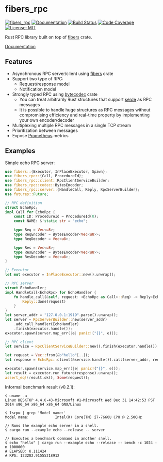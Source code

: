 fibers_rpc
==========

[![fibers_rpc](http://meritbadge.herokuapp.com/fibers_rpc)](https://crates.io/crates/fibers_rpc)
[![Documentation](https://docs.rs/fibers_rpc/badge.svg)](https://docs.rs/fibers_rpc)
[![Build Status](https://travis-ci.org/sile/fibers_rpc.svg?branch=master)](https://travis-ci.org/sile/fibers_rpc)
[![Code Coverage](https://codecov.io/gh/sile/fibers_rpc/branch/master/graph/badge.svg)](https://codecov.io/gh/sile/fibers_rpc/branch/master)
[![License: MIT](https://img.shields.io/badge/license-MIT-blue.svg)](LICENSE)

Rust RPC library built on top of [fibers] crate.

[Documentation](https://docs.rs/fibers_rpc)

[fibers]: https://github.com/dwango/fibers-rs

Features
---------

- Asynchronous RPC server/client using [fibers] crate
- Support two type of RPC:
  - Request/response model
  - Notification model
- Strongly typed RPC using [bytecodec] crate
  - You can treat arbitrarily Rust structures that support [serde] as RPC messages
  - It is possible to handle huge structures as RPC messages without compromising efficiency and real-time property by implementing your own encoder/decoder
- Multiplexing multiple RPC messages in a single TCP stream
- Prioritization between messages
- Expose [Prometheus] metrics

[fibers]: https://github.com/dwango/fibers-rs
[bytecodec]: https://github.com/sile/bytecodec
[serde]: https://crates.io/crates/serde
[Prometheus]: https://prometheus.io/

Examples
--------

Simple echo RPC server:
```rust
use fibers::{Executor, InPlaceExecutor, Spawn};
use fibers_rpc::{Call, ProcedureId};
use fibers_rpc::client::RpcClientServiceBuilder;
use fibers_rpc::codec::BytesEncoder;
use fibers_rpc::server::{HandleCall, Reply, RpcServerBuilder};
use futures::Future;

// RPC definition
struct EchoRpc;
impl Call for EchoRpc {
    const ID: ProcedureId = ProcedureId(0);
    const NAME: &'static str = "echo";

    type Req = Vec<u8>;
    type ReqEncoder = BytesEncoder<Vec<u8>>;
    type ReqDecoder = Vec<u8>;

    type Res = Vec<u8>;
    type ResEncoder = BytesEncoder<Vec<u8>>;
    type ResDecoder = Vec<u8>;
}

// Executor
let mut executor = InPlaceExecutor::new().unwrap();

// RPC server
struct EchoHandler;
impl HandleCall<EchoRpc> for EchoHandler {
    fn handle_call(&self, request: <EchoRpc as Call>::Req) -> Reply<EchoRpc> {
        Reply::done(request)
    }
}
let server_addr = "127.0.0.1:1919".parse().unwrap();
let server = RpcServerBuilder::new(server_addr)
    .add_call_handler(EchoHandler)
    .finish(executor.handle());
executor.spawn(server.map_err(|e| panic!("{}", e)));

// RPC client
let service = RpcClientServiceBuilder::new().finish(executor.handle());

let request = Vec::from(&b"hello"[..]);
let response = EchoRpc::client(&service.handle()).call(server_addr, request.clone());

executor.spawn(service.map_err(|e| panic!("{}", e)));
let result = executor.run_future(response).unwrap();
assert_eq!(result.ok(), Some(request));
```

Informal benchmark result (v0.2.1):

```console
$ uname -a
Linux DESKTOP 4.4.0-43-Microsoft #1-Microsoft Wed Dec 31 14:42:53 PST 2014 x86_64 x86_64 x86_64 GNU/Linux

$ lscpu | grep 'Model name:'
Model name:            Intel(R) Core(TM) i7-7660U CPU @ 2.50GHz

// Runs the example echo server in a shell.
$ cargo run --example echo --release -- server

// Executes a benchmark command in another shell.
$ echo "hello" | cargo run --example echo --release -- bench -c 1024 -n 1000000
# ELAPSED: 8.111424
# RPS: 123282.91555218912
```
